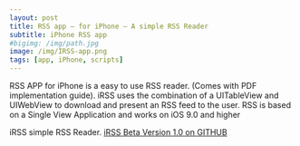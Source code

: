 ```yaml
---
layout: post
title: RSS app – for iPhone – A simple RSS Reader
subtitle: iPhone RSS app
#bigimg: /img/path.jpg
image: /img/IRSS-app.png
tags: [app, iPhone, scripts]
---
```


RSS APP for iPhone is a easy to use RSS reader. (Comes with PDF implementation guide). iRSS uses the combination of a UITableView and UIWebView to download and present an RSS feed to the user. RSS is based on a Single View Application and works on iOS 9.0 and higher

iRSS simple RSS Reader. [iRSS Beta Version 1.0 on GITHUB](https://github.com/falkzone/iRSS-APP)
